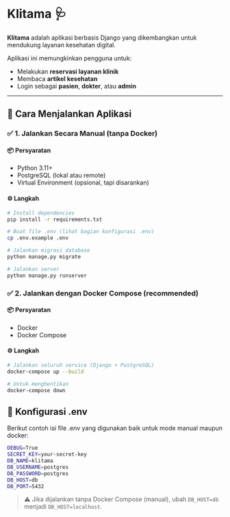 # Klitama 🩺

**Klitama** adalah aplikasi berbasis Django yang dikembangkan untuk mendukung layanan kesehatan digital.  

Aplikasi ini memungkinkan pengguna untuk:

- Melakukan **reservasi layanan klinik**
- Membaca **artikel kesehatan**
- Login sebagai **pasien**, **dokter**, atau **admin**

---

## 🚀 Cara Menjalankan Aplikasi

### ✅ 1. Jalankan Secara Manual (tanpa Docker)

#### 📦 Persyaratan
- Python 3.11+
- PostgreSQL (lokal atau remote)
- Virtual Environment (opsional, tapi disarankan)

#### ⚙️ Langkah

```bash
# Install dependencies
pip install -r requirements.txt

# Buat file .env (lihat bagian konfigurasi .env)
cp .env.example .env

# Jalankan migrasi database
python manage.py migrate

# Jalankan server
python manage.py runserver
```

### ✅ 2. Jalankan dengan Docker Compose (recommended)

#### 📦 Persyaratan
- Docker
- Docker Compose

#### ⚙️ Langkah

```bash
# Jalankan seluruh service (Django + PostgreSQL)
docker-compose up --build

# Untuk menghentikan 
docker-compose down
```

## 🔐 Konfigurasi .env
Berikut contoh isi file .env yang digunakan baik untuk mode manual maupun docker:

```bash
DEBUG=True
SECRET_KEY=your-secret-key
DB_NAME=klitama
DB_USERNAME=postgres
DB_PASSWORD=postgres
DB_HOST=db
DB_PORT=5432
```

> ⚠️ Jika dijalankan tanpa Docker Compose (manual), ubah `DB_HOST=db` menjadi `DB_HOST=localhost`.